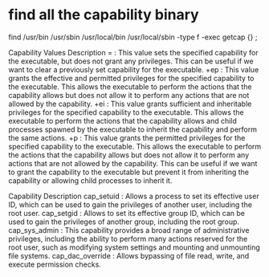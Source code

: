 # find all the capability binary
find /usr/bin /usr/sbin /usr/local/bin /usr/local/sbin -type f -exec getcap {} \;


Capability Values	Description
= :	This value sets the specified capability for the executable, but does not grant any privileges. This can be useful if we want to clear a previously set capability for the executable.
+ep :	This value grants the effective and permitted privileges for the specified capability to the executable. This allows the executable to perform the actions that the capability allows but does not allow it to perform any actions that are not allowed by the capability.
+ei	: This value grants sufficient and inheritable privileges for the specified capability to the executable. This allows the executable to perform the actions that the capability allows and child processes spawned by the executable to inherit the capability and perform the same actions.
+p	: This value grants the permitted privileges for the specified capability to the executable. This allows the executable to perform the actions that the capability allows but does not allow it to perform any actions that are not allowed by the capability. This can be useful if we want to grant the capability to the executable but prevent it from inheriting the capability or allowing child processes to inherit it.


Capability	Description
cap_setuid :	Allows a process to set its effective user ID, which can be used to gain the privileges of another user, including the root user.
cap_setgid :	Allows to set its effective group ID, which can be used to gain the privileges of another group, including the root group.
cap_sys_admin :	This capability provides a broad range of administrative privileges, including the ability to perform many actions reserved for the root user, such as modifying system settings and mounting and unmounting file systems.
cap_dac_override :	Allows bypassing of file read, write, and execute permission checks.